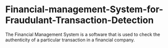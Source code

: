 # Financial-management-System-for-Fraudulant-Transaction-Detection
The Financial Management System is a software that is used to check the authenticity of a particular transaction in a financial company. 
